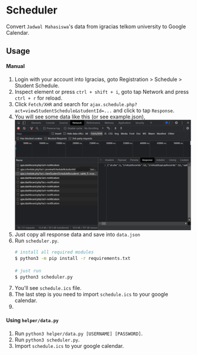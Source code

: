 # Scheduler

Convert `Jadwal Mahasiswa`'s data from igracias telkom university to Google Calendar.

## Usage
#### Manual
1. Login with your account into Igracias, goto Registration > Schedule > Student Schedule.
2. Inspect element or press `ctrl + shift + i`, goto tap Network and press `ctrl + r` for reload.
3. Click `Fetch/XHR` and search for `ajax.schedule.php?act=viewStudentSchedule&studentId=...` and click to tap `Response`.
4. You will see some data like this (or see example.json), ![data](assets/get.png)
5. Just copy all response data and save into `data.json`
6. Run `scheduler.py`.
    ```sh
    # install all required modules
    $ python3 -m pip install -r requirements.txt

    # just run
    $ python3 scheduler.py
    ```
7. You'll see `schedule.ics` file.
8. The last step is you need to import `schedule.ics` to your google calendar.
9. 
#### Using `helper/data.py`
1. Run `python3 helper/data.py [USERNAME] [PASSWORD]`.
2. Run `python3 scheduler.py`.
3. Import `schedule.ics` to your google calendar.

